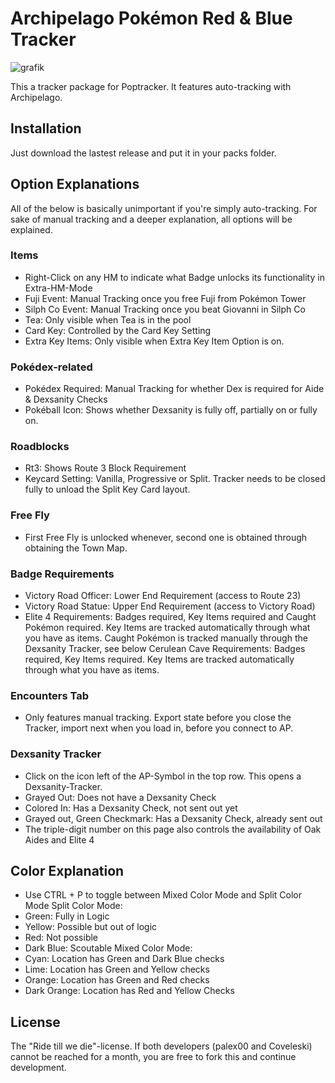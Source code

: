# Archipelago Pokémon Red & Blue Tracker
![grafik](https://github.com/coveleski/rb2/assets/32203971/63f7a84d-9b83-4c2a-9c9f-86f1b870f7a3)


This a tracker package for Poptracker. It features auto-tracking with Archipelago.

## Installation

Just download the lastest release and put it in your packs folder.

## Option Explanations

All of the below is basically unimportant if you're simply auto-tracking. For sake of manual tracking and a deeper explanation, all options will be explained.
### Items
- Right-Click on any HM to indicate what Badge unlocks its functionality in Extra-HM-Mode
- Fuji Event: Manual Tracking once you free Fuji from Pokémon Tower
- Silph Co Event: Manual Tracking once you beat Giovanni in Silph Co
- Tea: Only visible when Tea is in the pool
- Card Key: Controlled by the Card Key Setting
- Extra Key Items: Only visible when Extra Key Item Option is on.
  
### Pokédex-related
- Pokédex Required: Manual Tracking for whether Dex is required for Aide & Dexsanity Checks
- Pokéball Icon: Shows whether Dexsanity is fully off, partially on or fully on.

### Roadblocks
- Rt3: Shows Route 3 Block Requirement
- Keycard Setting: Vanilla, Progressive or Split. Tracker needs to be closed fully to unload the Split Key Card layout.

### Free Fly
- First Free Fly is unlocked whenever, second one is obtained through obtaining the Town Map.

### Badge Requirements
- Victory Road Officer: Lower End Requirement (access to Route 23)
- Victory Road Statue: Upper End Requirement (access to Victory Road)
- Elite 4 Requirements: Badges required, Key Items required and Caught Pokémon required. Key Items are tracked automatically through what you have as items. Caught Pokémon is tracked manually through the Dexsanity Tracker, see below
  Cerulean Cave Requirements: Badges required, Key Items required. Key Items are tracked automatically through what you have as items.

### Encounters Tab
- Only features manual tracking. Export state before you close the Tracker, import next when you load in, before you connect to AP.

### Dexsanity Tracker
- Click on the icon left of the AP-Symbol in the top row. This opens a Dexsanity-Tracker.
- Grayed Out: Does not have a Dexsanity Check
- Colored In: Has a Dexsanity Check, not sent out yet
- Grayed out, Green Checkmark: Has a Dexsanity Check, already sent out
- The triple-digit number on this page also controls the availability of Oak Aides and Elite 4 

## Color Explanation
- Use CTRL + P to toggle between Mixed Color Mode and Split Color Mode
Split Color Mode:
- Green: Fully in Logic
- Yellow: Possible but out of logic
- Red: Not possible
- Dark Blue: Scoutable
Mixed Color Mode:
- Cyan: Location has Green and Dark Blue checks
- Lime: Location has Green and Yellow checks
- Orange: Location has Green and Red checks
- Dark Orange: Location has Red and Yellow Checks
  
## License
The "Ride till we die"-license. If both developers (palex00 and Coveleski) cannot be reached for a month, you are free to fork this and continue development. 
